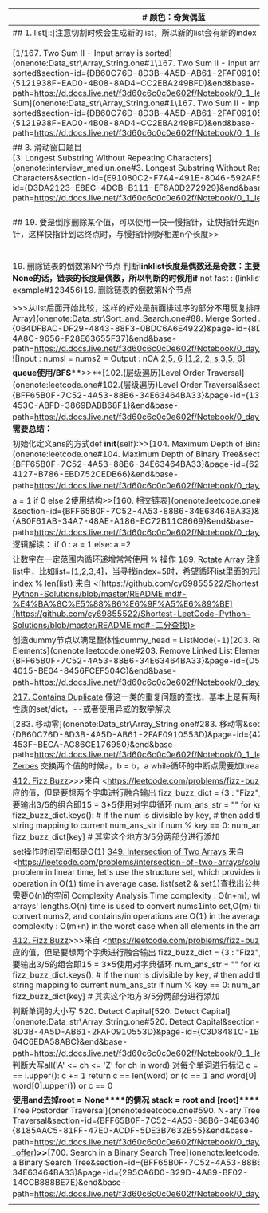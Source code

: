 | # 颜色：奇黄偶蓝                                             |
| ------------------------------------------------------------ |
| ## 1. list[::]注意切割时候会生成新的list，所以新的list会有新的index<br /><br />[1/167. Two Sum II - Input array is sorted](onenote:Data_str\Array_String.one#1\167. Two Sum II - Input array is sorted&section-id={DB60C76D-8D3B-4A5D-AB61-2FAF0910553D}&page-id={5121938F-EAD0-4B08-8AD4-CC2EBA249BFD}&end&base-path=https://d.docs.live.net/f3d60c6c0c0e602f/Notebook/0_1_leetcode)        [1.    Two Sum](onenote:Data_str\Array_String.one#1\167. Two Sum II - Input array is sorted&section-id={DB60C76D-8D3B-4A5D-AB61-2FAF0910553D}&page-id={5121938F-EAD0-4B08-8AD4-CC2EBA249BFD}&end&base-path=https://d.docs.live.net/f3d60c6c0c0e602f/Notebook/0_1_leetcode) <br /> |
| ## 3. 滑动窗口题目<br />[3. Longest Substring Without Repeating Characters](onenote:interview_mediun.one#3. Longest Substring Without Repeating Characters&section-id={E91080C2-F7A4-491E-8046-592AF503C9DC}&page-id={D3DA2123-E8EC-4DCB-B111-EF8A0D272929}&end&base-path=https://d.docs.live.net/f3d60c6c0c0e602f/Notebook/0_1_leetcode)   <br /><br /> |
| ## 19. 要是倒序删除某个值，可以使用一快一慢指针，让快指针先跑n个长度，在启用慢指针，这样快指针到达终点时，与慢指针刚好相差n个长度>><br /><br /><br />19. 删除链表的倒数第N个节点        判断**linklist长度是偶数还是奇数：主要看fast，如果fast是None的话，链表的长度是偶数，所以判断的时候用if** not    fast : (linklist length example#123456)19. 删除链表的倒数第N个节点 |
|                                                              |
| >>>从list后面开始比较，这样的好处是前面排过序的部分不用反复排序                  [88. Merge Sorted Array](onenote:Data_str\Sort_and_Search.one#88. Merge Sorted Array&section-id={0B4DFBAC-DF29-4843-88F3-0BDC6A6E4922}&page-id={8DAD90C3-74DA-4A8C-9656-F28E63655F37}&end&base-path=https://d.docs.live.net/f3d60c6c0c0e602f/Notebook/0_day_for_day/leetcoding)             ![Input :  numsl =  nums2 =  Output :  nCA  [2,5, 6  [1,2, 2,  s  3,5, 6] ](file:///C:/Users/RobotLiu/AppData/Local/Packages/Microsoft.Office.OneNote_8wekyb3d8bbwe/TempState/msohtmlclip/clip_image002.png) |
| **queue****使用****/BFS****>>**[102.(层级遍历)Level Order Traversal](onenote:leetcode.one#102.(层级遍历)Level Order Traversal&section-id={BFF65B0F-7C52-4A53-88B6-34E63464BA33}&page-id={13B3C18E-0A82-453C-ABFD-3869DABB68F1}&end&base-path=https://d.docs.live.net/f3d60c6c0c0e602f/Notebook/0_day_for_day/牛客_offer)        **需要总结：** |
| 初始化定义ans的方式def __init__(self):>>[104. Maximum Depth of Binary Tree](onenote:leetcode.one#104. Maximum Depth of Binary Tree&section-id={BFF65B0F-7C52-4A53-88B6-34E63464BA33}&page-id={62C0D1BB-2FE2-4127-B786-EBD752CEDB66}&end&base-path=https://d.docs.live.net/f3d60c6c0c0e602f/Notebook/0_day_for_day/牛客_offer) |
| a =         1 if 0 else 2使用结构>>[160. 相交链表](onenote:leetcode.one#160. 相交链表&section-id={BFF65B0F-7C52-4A53-88B6-34E63464BA33}&page-id={A80F61AB-34A7-48AE-A186-EC72B11C8669}&end&base-path=https://d.docs.live.net/f3d60c6c0c0e602f/Notebook/0_day_for_day/牛客_offer)        逻辑解读：        if 0 :         a = 1    else:          a =2 |
| 让数字在一定范围内循环递增常常使用         % 操作                   [189. Rotate Array](https://leetcode.com/problems/rotate-array/)        注意点：当循环在一个list中，比如list=[1,2,3,4]，当寻找index=5时，希望循环list里面的元素，使用index = index  %  len(list)         来自 <[https://github.com/cy69855522/Shortest-LeetCode-Python-Solutions/blob/master/README.md#-%E4%BA%8C%E5%88%86%E6%9F%A5%E6%89%BE](https://github.com/cy69855522/Shortest-LeetCode-Python-Solutions/blob/master/README.md#-二分查找)> |
| 创造dummy节点以满足整体性dummy_head         = ListNode(-1)[203. Remove Linked List Elements](onenote:leetcode.one#203. Remove Linked List Elements&section-id={BFF65B0F-7C52-4A53-88B6-34E63464BA33}&page-id={D5088368-2685-4015-BE04-8456FCEF504C}&end&base-path=https://d.docs.live.net/f3d60c6c0c0e602f/Notebook/0_day_for_day/牛客_offer) |
| [217. Contains Duplicate](https://leetcode.com/problems/contains-duplicate/)        像这一类的重复问题的查找，基本上是有两种思路：--使用hash性质的set/dict，--或者使用异或的数学解决 |
| [283. 移动零](onenote:Data_str\Array_String.one#283. 移动零&section-id={DB60C76D-8D3B-4A5D-AB61-2FAF0910553D}&page-id={47AA3E93-247F-453F-BECA-AC86CE176950}&end&base-path=https://d.docs.live.net/f3d60c6c0c0e602f/Notebook/0_1_leetcode)                  [283.Move Zeroes](https://leetcode.com/problems/move-zeroes/)           交换两个值的时候a，b = b，a      while循环的中断点需要加break |
| [412.         Fizz Buzz](https://leetcode.com/problems/fizz-buzz/)>>>来自 <<https://leetcode.com/problems/fizz-buzz/>>                 利用字典存储对应的值，但是要想两个字典进行融合输出    fizz_buzz_dict = {3 : "Fizz", 5 : "Buzz"}  >>>想要输出3/5的组合即15 = 3*5使用对字典循环    num_ans_str =    ""        for key in fizz_buzz_dict.keys():             # If the num is divisible by key,             # then add the corresponding string    mapping to current num_ans_str             if num % key == 0:                 num_ans_str += fizz_buzz_dict[key]  # 其实这个地方3/5分两部分进行添加 |
| set操作时间空间都是O(1)                  [349. Intersection of Two Arrays](https://leetcode.com/problems/intersection-of-two-arrays/)        来自 <<https://leetcode.com/problems/intersection-of-two-arrays/solution/>>         To solve the problem in         linear time, let's use the structure set, which provides in/contains operation in O(1) time in average case.             list(set2         & set1)查找出公共元素             list转化为set都需要O(n)的空间             Complexity         Analysis        Time complexity : O(n+m), where n and m are arrays' lengths.O(n) time is used to convert nums1into set,O(m) time    is used to convert nums2, and contains/in operations are O(1) in the average case.    Space complexity : O(m+n) in the worst case when all elements in the    arrays are different. |
| [412.         Fizz Buzz](https://leetcode.com/problems/fizz-buzz/)>>>来自 <<https://leetcode.com/problems/fizz-buzz/>>                 利用字典存储对应的值，但是要想两个字典进行融合输出    fizz_buzz_dict = {3 : "Fizz", 5 : "Buzz"}  >>>想要输出3/5的组合即15 = 3*5使用对字典循环    num_ans_str =    ""        for key in fizz_buzz_dict.keys():             # If the num is divisible by key,             # then add the corresponding string    mapping to current num_ans_str             if num % key == 0:                 num_ans_str += fizz_buzz_dict[key]  # 其实这个地方3/5分两部分进行添加 |
| 判断单词的大小写                  520. Detect Capital[520. Detect Capital](onenote:Data_str\Array_String.one#520. Detect Capital&section-id={DB60C76D-8D3B-4A5D-AB61-2FAF0910553D}&page-id={C3D8481C-1B74-4F14-B5C0-64C6EDA58ABC}&end&base-path=https://d.docs.live.net/f3d60c6c0c0e602f/Notebook/0_1_leetcode)           对所有单词判断大写all('A'          <= ch <= 'Z' for ch in word)      对每个单词进行标记             c    = 0        for i in word:            if i == i.upper():               c += 1        return c == len(word) or (c == 1 and    word[0] == word[0].upper()) or c == 0 |
| **使用****and****去掉root** **= None****的情况**        **stack = root and [root]****>>** [590. N-ary Tree    Postorder Traversal](onenote:leetcode.one#590. N-ary Tree Postorder Traversal&section-id={BFF65B0F-7C52-4A53-88B6-34E63464BA33}&page-id={8185AAC5-81FF-47E0-ACDF-5DE3B7632B55}&end&base-path=https://d.docs.live.net/f3d60c6c0c0e602f/Notebook/0_day_for_day/牛客_offer)**>>**[700. Search in    a Binary Search Tree](onenote:leetcode.one#700. Search in a Binary Search Tree&section-id={BFF65B0F-7C52-4A53-88B6-34E63464BA33}&page-id={295CA6D0-329D-4A89-BF02-14CCB888BE7E}&end&base-path=https://d.docs.live.net/f3d60c6c0c0e602f/Notebook/0_day_for_day/牛客_offer) |
|                                                              |